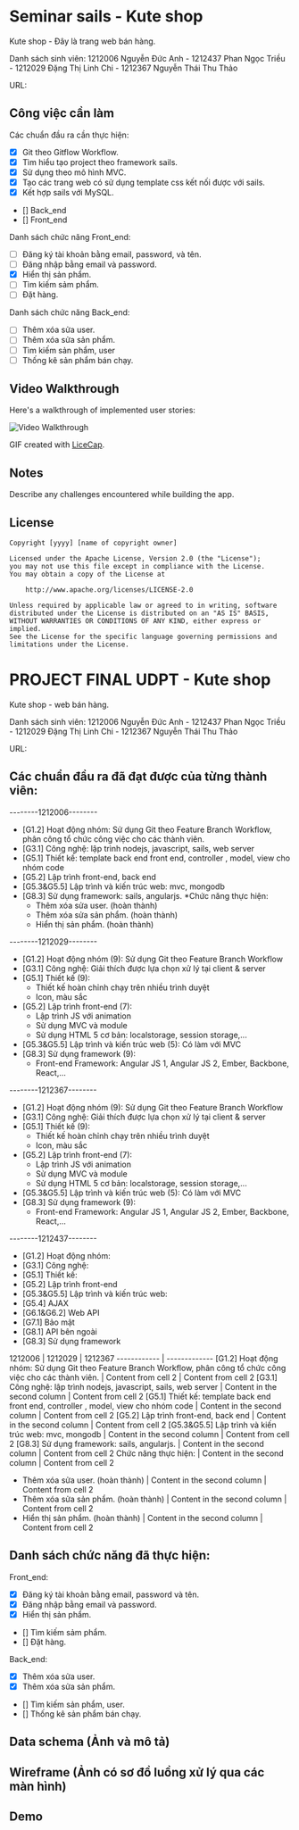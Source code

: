 # Seminar sails - Kute shop

Kute shop - Đây là trang web bán hàng.

Danh sách sinh viên: 1212006 Nguyễn Đức Anh - 1212437 Phan Ngọc Triều - 1212029 Đặng Thị Linh Chi - 1212367 Nguyễn Thái Thu Thảo

URL: 
## Công việc cần làm

Các chuẩn đầu ra cần thực hiện:
* [x] Git theo Gitflow Workflow.
* [x] Tìm hiểu tạo project theo framework sails.
* [x] Sử dụng theo mô hình MVC.
* [x] Tạo các trang web có sử dụng template css kết nối được với sails.
* [x] Kết hợp sails với MySQL.
* [] Back_end
* [] Front_end

Danh sách chức năng Front_end:

* [ ] Đăng ký tài khoản bằng email, password, và tên.
* [ ] Đăng nhập bằng email và password.
* [x] Hiển thị sản phẩm.
* [ ] Tìm kiếm sảm phẩm.
* [ ] Đặt hàng.

Danh sách chức năng Back_end:

* [ ] Thêm xóa sửa user.
* [ ] Thêm xóa sửa sản phẩm.
* [ ] Tìm kiếm sản phẩm, user
* [ ] Thống kê sản phẩm bán chạy.
## Video Walkthrough

Here's a walkthrough of implemented user stories:

![Video Walkthrough](phanngoctrieu.com/kuteshop.gif)

GIF created with [LiceCap](http://www.cockos.com/licecap/).

## Notes

Describe any challenges encountered while building the app.

## License

    Copyright [yyyy] [name of copyright owner]

    Licensed under the Apache License, Version 2.0 (the "License");
    you may not use this file except in compliance with the License.
    You may obtain a copy of the License at

        http://www.apache.org/licenses/LICENSE-2.0

    Unless required by applicable law or agreed to in writing, software
    distributed under the License is distributed on an "AS IS" BASIS,
    WITHOUT WARRANTIES OR CONDITIONS OF ANY KIND, either express or implied.
    See the License for the specific language governing permissions and
    limitations under the License.

# PROJECT FINAL UDPT - Kute shop

Kute shop - web bán hàng.

Danh sách sinh viên: 1212006 Nguyễn Đức Anh - 1212437 Phan Ngọc Triều - 1212029 Đặng Thị Linh Chi - 1212367 Nguyễn Thái Thu Thảo

URL: 

## Các chuẩn đầu ra đã đạt được của từng thành viên:
--------1212006--------
* [G1.2] Hoạt động nhóm: Sử dụng Git theo Feature Branch Workflow, phân công tổ chức công việc cho các thành viên.
* [G3.1] Công nghệ: lập trình nodejs, javascript, sails, web server
* [G5.1] Thiết kế: template back end front end, controller , model, view cho nhóm code
* [G5.2] Lập trình front-end, back end
* [G5.3&G5.5] Lập trình và kiến trúc web: mvc, mongodb
* [G8.3] Sử dụng framework: sails, angularjs.
*Chức năng thực hiện:
	- Thêm xóa sửa user. (hoàn thành)
	- Thêm xóa sửa sản phẩm. (hoàn thành)
	- Hiển thị sản phẩm. (hoàn thành)

--------1212029--------
* [G1.2] Hoạt động nhóm (9): Sử dụng Git theo Feature Branch Workflow
* [G3.1] Công nghệ: Giải thích được lựa chọn xử lý tại client & server
* [G5.1] Thiết kế (9): 
	- Thiết kế hoàn chỉnh chạy trên nhiều trình duyệt
	- Icon, màu sắc
* [G5.2] Lập trình front-end (7): 
	- Lập trình JS với animation
	- Sử dụng MVC và module
	- Sử dụng HTML 5 cơ bản: localstorage, session storage,...
* [G5.3&G5.5] Lập trình và kiến trúc web (5): Có làm với MVC
* [G8.3] Sử dụng framework (9): 
	- Front-end Framework: Angular JS 1, Angular JS 2, Ember, Backbone, React,...

--------1212367--------
* [G1.2] Hoạt động nhóm (9): Sử dụng Git theo Feature Branch Workflow
* [G3.1] Công nghệ: Giải thích được lựa chọn xử lý tại client & server
* [G5.1] Thiết kế (9): 
	- Thiết kế hoàn chỉnh chạy trên nhiều trình duyệt
	- Icon, màu sắc
* [G5.2] Lập trình front-end (7): 
	- Lập trình JS với animation
	- Sử dụng MVC và module
	- Sử dụng HTML 5 cơ bản: localstorage, session storage,...
* [G5.3&G5.5] Lập trình và kiến trúc web (5): Có làm với MVC
* [G8.3] Sử dụng framework (9): 
	- Front-end Framework: Angular JS 1, Angular JS 2, Ember, Backbone, React,...

--------1212437--------
* [G1.2] Hoạt động nhóm:
* [G3.1] Công nghệ:
* [G5.1] Thiết kế:
* [G5.2] Lập trình front-end
* [G5.3&G5.5] Lập trình và kiến trúc web:
* [G5.4] AJAX
* [G6.1&G6.2] Web API
* [G7.1] Bảo mật
* [G8.1] API bên ngoài
* [G8.3] Sử dụng framework

1212006 | 1212029 | 1212367
------------ | -------------
[G1.2] Hoạt động nhóm: Sử dụng Git theo Feature Branch Workflow, phân công tổ chức công việc cho các thành viên. | Content from cell 2 | Content from cell 2
[G3.1] Công nghệ: lập trình nodejs, javascript, sails, web server | Content in the second column | Content from cell 2
[G5.1] Thiết kế: template back end front end, controller , model, view cho nhóm code | Content in the second column | Content from cell 2
[G5.2] Lập trình front-end, back end | Content in the second column | Content from cell 2
[G5.3&G5.5] Lập trình và kiến trúc web: mvc, mongodb | Content in the second column | Content from cell 2
[G8.3] Sử dụng framework: sails, angularjs. | Content in the second column | Content from cell 2
Chức năng thực hiện: | Content in the second column | Content from cell 2
- Thêm xóa sửa user. (hoàn thành) | Content in the second column | Content from cell 2
- Thêm xóa sửa sản phẩm. (hoàn thành) | Content in the second column | Content from cell 2
- Hiển thị sản phẩm. (hoàn thành) | Content in the second column | Content from cell 2

## Danh sách chức năng đã thực hiện:
Front_end:
* [x] Đăng ký tài khoản bằng email, password và tên.
* [x] Đăng nhập bằng email và password.
* [x] Hiển thị sản phẩm.
* [] Tìm kiếm sảm phẩm.
* [] Đặt hàng.

Back_end:
* [x] Thêm xóa sửa user.
* [x] Thêm xóa sửa sản phẩm.
* [] Tìm kiếm sản phẩm, user.
* [] Thống kê sản phẩm bán chạy.

## Data schema (Ảnh và mô tả)
## Wireframe (Ảnh có sơ đồ luồng xử lý qua các màn hình)
## Demo


